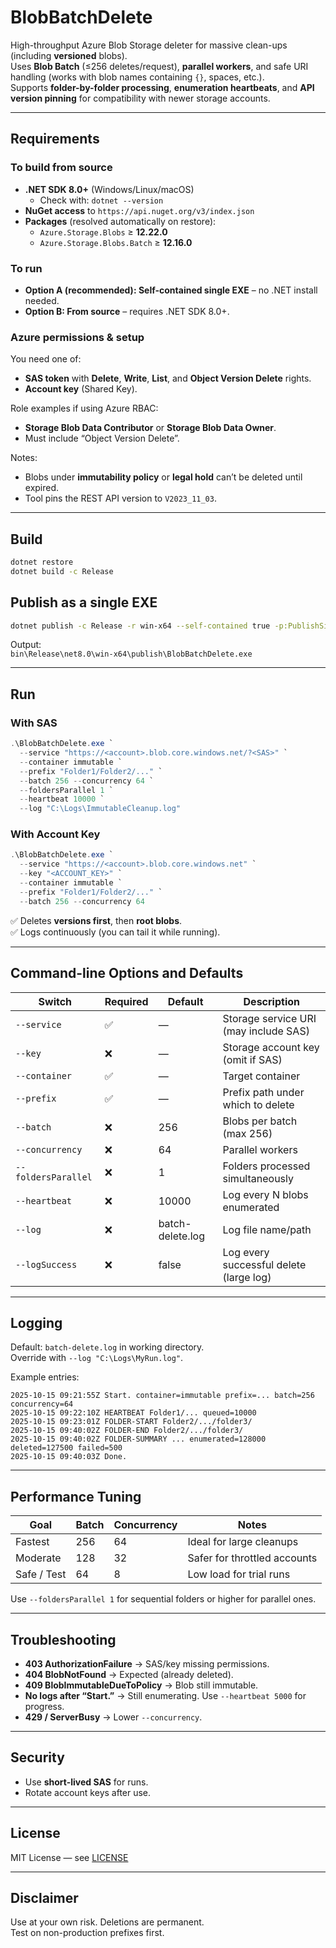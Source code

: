 # BlobBatchDelete

High-throughput Azure Blob Storage deleter for massive clean-ups (including **versioned** blobs).  
Uses **Blob Batch** (≤256 deletes/request), **parallel workers**, and safe URI handling (works with blob names containing `{}`, spaces, etc.).  
Supports **folder-by-folder processing**, **enumeration heartbeats**, and **API version pinning** for compatibility with newer storage accounts.

---

## Requirements

### To build from source
- **.NET SDK 8.0+** (Windows/Linux/macOS)
  - Check with: `dotnet --version`
- **NuGet access** to `https://api.nuget.org/v3/index.json`
- **Packages** (resolved automatically on restore):
  - `Azure.Storage.Blobs` ≥ **12.22.0**
  - `Azure.Storage.Blobs.Batch` ≥ **12.16.0**

### To run
- **Option A (recommended): Self-contained single EXE** – no .NET install needed.
- **Option B: From source** – requires .NET SDK 8.0+.

### Azure permissions & setup
You need one of:
- **SAS token** with **Delete**, **Write**, **List**, and **Object Version Delete** rights.
- **Account key** (Shared Key).

Role examples if using Azure RBAC:
- **Storage Blob Data Contributor** or **Storage Blob Data Owner**.
- Must include “Object Version Delete”.

Notes:
- Blobs under **immutability policy** or **legal hold** can’t be deleted until expired.
- Tool pins the REST API version to `V2023_11_03`.

---

## Build

```bash
dotnet restore
dotnet build -c Release
```

## Publish as a single EXE

```bash
dotnet publish -c Release -r win-x64 --self-contained true -p:PublishSingleFile=true
```

Output:  
`bin\Release\net8.0\win-x64\publish\BlobBatchDelete.exe`

---

## Run

### With SAS
```powershell
.\BlobBatchDelete.exe `
  --service "https://<account>.blob.core.windows.net/?<SAS>" `
  --container immutable `
  --prefix "Folder1/Folder2/..." `
  --batch 256 --concurrency 64 `
  --foldersParallel 1 `
  --heartbeat 10000 `
  --log "C:\Logs\ImmutableCleanup.log"
```

### With Account Key
```powershell
.\BlobBatchDelete.exe `
  --service "https://<account>.blob.core.windows.net" `
  --key "<ACCOUNT_KEY>" `
  --container immutable `
  --prefix "Folder1/Folder2/..." `
  --batch 256 --concurrency 64
```

✅ Deletes **versions first**, then **root blobs**.  
✅ Logs continuously (you can tail it while running).

---

## Command-line Options and Defaults

| Switch | Required | Default | Description |
|--------|-----------|----------|-------------|
| `--service` | ✅ | — | Storage service URI (may include SAS) |
| `--key` | ❌ | — | Storage account key (omit if SAS) |
| `--container` | ✅ | — | Target container |
| `--prefix` | ✅ | — | Prefix path under which to delete |
| `--batch` | ❌ | 256 | Blobs per batch (max 256) |
| `--concurrency` | ❌ | 64 | Parallel workers |
| `--foldersParallel` | ❌ | 1 | Folders processed simultaneously |
| `--heartbeat` | ❌ | 10000 | Log every N blobs enumerated |
| `--log` | ❌ | batch-delete.log | Log file name/path |
| `--logSuccess` | ❌ | false | Log every successful delete (large log) |

---

## Logging

Default: `batch-delete.log` in working directory.  
Override with `--log "C:\Logs\MyRun.log"`.

Example entries:
```
2025-10-15 09:21:55Z Start. container=immutable prefix=... batch=256 concurrency=64
2025-10-15 09:22:10Z HEARTBEAT Folder1/... queued=10000
2025-10-15 09:23:01Z FOLDER-START Folder2/.../folder3/
2025-10-15 09:40:02Z FOLDER-END Folder2/.../folder3/
2025-10-15 09:40:02Z FOLDER-SUMMARY ... enumerated=128000 deleted=127500 failed=500
2025-10-15 09:40:03Z Done.
```

---

## Performance Tuning

| Goal | Batch | Concurrency | Notes |
|------|--------|--------------|-------|
| Fastest | 256 | 64 | Ideal for large cleanups |
| Moderate | 128 | 32 | Safer for throttled accounts |
| Safe / Test | 64 | 8 | Low load for trial runs |

Use `--foldersParallel 1` for sequential folders or higher for parallel ones.

---

## Troubleshooting

- **403 AuthorizationFailure** → SAS/key missing permissions.
- **404 BlobNotFound** → Expected (already deleted).
- **409 BlobImmutableDueToPolicy** → Blob still immutable.
- **No logs after “Start.”** → Still enumerating. Use `--heartbeat 5000` for progress.
- **429 / ServerBusy** → Lower `--concurrency`.

---

## Security

- Use **short-lived SAS** for runs.  
- Rotate account keys after use.

---

## License

MIT License — see [LICENSE](./LICENSE)

---

## Disclaimer

Use at your own risk. Deletions are permanent.  
Test on non-production prefixes first.
